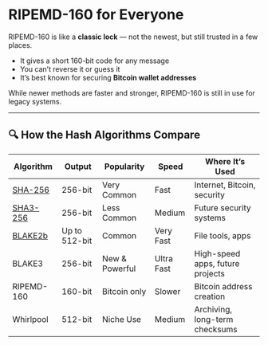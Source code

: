 # RIPEMD-160 for Everyone

RIPEMD-160 is like a **classic lock** — not the newest, but still trusted in a few places.

- It gives a short 160-bit code for any message
- You can’t reverse it or guess it
- It’s best known for securing **Bitcoin wallet addresses**

While newer methods are faster and stronger, RIPEMD-160 is still in use for legacy systems.

---

## 🔍 How the Hash Algorithms Compare

| Algorithm   | Output | Popularity    | Speed     | Where It’s Used                    |
|-------------|--------|----------------|-----------|------------------------------------|
| [SHA-256](/algo/sha256)     | 256-bit| Very Common    | Fast      | Internet, Bitcoin, security        |
| [SHA3-256](/algo/sha3-256)    | 256-bit| Less Common    | Medium    | Future security systems            |
| [BLAKE2b](/algo/blake2b)     | Up to 512-bit | Common  | Very Fast | File tools, apps                   |
| BLAKE3      | 256-bit| New & Powerful | Ultra Fast| High-speed apps, future projects   |
| RIPEMD-160  | 160-bit| Bitcoin only   | Slower    | Bitcoin address creation           |
| Whirlpool   | 512-bit| Niche Use      | Medium    | Archiving, long-term checksums     |
